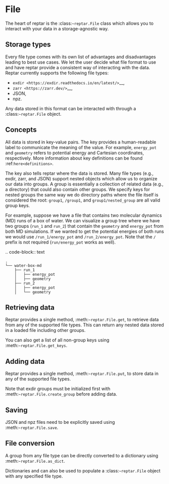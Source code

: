 # File

The heart of reptar is the :class:`~reptar.File` class which allows you to interact with your data in a storage-agnostic way.

## Storage types

Every file type comes with its own list of advantages and disadvantages leading to best use cases.
We let the user decide what file format to use and have reptar provide a consistent way of interacting with the data.
Reptar currently supports the following file types:

-   `exdir <https://exdir.readthedocs.io/en/latest/>`__,
-   `zarr <https://zarr.dev/>`__,
-   JSON,
-   npz.

Any data stored in this format can be interacted with through a :class:`~reptar.File` object.

## Concepts

All data is stored in key-value pairs.
The key provides a human-readable label to communicate the meaning of the value.
For example, ``energy_pot`` and ``geometry`` refers to potential energy and Cartesian coordinates, respectively.
More information about key definitions can be found :ref:`here<definitions>`.

The key also tells reptar where the data is stored.
Many file types (e.g., exdir, zarr, and JSON) support nested objects which allow us to organize our data into groups.
A group is essentially a collection of related data (e.g., a directory) that could also contain other groups.
We specify keys for nested groups the same way we do directory paths where the file itself is considered the root: ``group1``, ``/group1``, and ``group1/nested_group`` are all valid group keys.

For example, suppose we have a file that contains two molecular dynamics (MD) runs of a box of water.
We can visualize a group tree where we have two groups (``run_1`` and ``run_2``) that contain the ``geometry`` and ``energy_pot`` from both MD simulations.
If we wanted to get the potential energies of both runs we would use ``/run_1/energy_pot`` and ``/run_2/energy_pot``.
Note that the ``/`` prefix is not required (``run/energy_pot`` works as well).

.. code-block:: text

    .
    └── water-box-md
        ├── run_1
        │   ├── energy_pot
        │   ├── geometry
        ├── run_2
        │   ├── energy_pot
        │   └── geometry

## Retrieving data

Reptar provides a single method, :meth:`~reptar.File.get`, to retrieve data from any of the supported file types.
This can return any nested data stored in a loaded file including other groups.

You can also get a list of all non-group keys using :meth:`~reptar.File.get_keys`.

## Adding data

Reptar provides a single method, :meth:`~reptar.File.put`, to store data in any of the supported file types.

Note that exdir groups must be initialized first with :meth:`~reptar.File.create_group` before adding data.

## Saving

JSON and npz files need to be explicitly saved using :meth:`~reptar.File.save`.

## File conversion

A group from any file type can be directly converted to a dictionary using :meth:`~reptar.File.as_dict`.

Dictionaries and can also be used to populate a :class:`~reptar.File` object with any specified file type.
